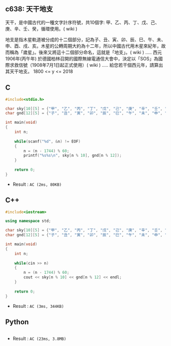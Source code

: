 ## c638: 天干地支
天干，是中國古代的一種文字計序符號，共10個字: 甲、乙、丙、丁、戊、己、庚、辛、壬、癸，循環使用。( wiki )

地支是指木星軌道被分成的十二個部分，記為子、丑、寅、卯、辰、巳、午、未、申、酉、戌、亥。木星的公轉周期大約為十二年，所以中國古代用木星來紀年，故而稱為「歲星」。後來又將這十二個部分命名，這就是「地支」。( wiki )
.....
西元1906年(丙午年) 於德國柏林召開的國際無線電通信大會中，決定以「SOS」為國際求救信號（1908年7月1日起正式使用）( wiki )
.....
給您若干個西元年，請算出其天干地支。  1800 <= y <= 2018

## C
```C
#include<stdio.h>

char sky[10][5] = {"甲", "乙", "丙", "丁", "戊", "己", "庚", "辛", "壬", "癸" };
char gnd[12][5] = {"子", "丑", "寅", "卯", "辰", "巳", "午", "未", "申", "酉", "戌", "亥" };

int main(void)
{
	int n;
	
	while(scanf("%d", &n) != EOF)
	{
		n = (n - 1744) % 60;
		printf("%s%s\n", sky[n % 10], gnd[n % 12]);
	}
	
	return 0;
} 
```
 * Result : `AC (2ms, 80KB)`

## C++
```C++
#include<iostream>

using namespace std;

char sky[10][5] = {"甲", "乙", "丙", "丁", "戊", "己", "庚", "辛", "壬", "癸" };
char gnd[12][5] = {"子", "丑", "寅", "卯", "辰", "巳", "午", "未", "申", "酉", "戌", "亥" };

int main(void)
{
	int n;
	
	while(cin >> n)
	{
		n = (n - 1744) % 60;
		cout << sky[n % 10] << gnd[n % 12] << endl;
	}
	
	return 0;
}
```
 * Result : `AC (3ms, 344KB)`

## Python
```python

```
 * Result : `AC (23ms, 3.8MB)`

